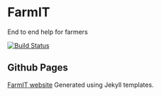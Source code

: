 # FarmIT
End to end help for farmers 

[![Build Status](https://travis-ci.com/Sunhick/FarmIT.svg?token=V7oRpAyDFTA72Tjf3Srd&branch=master)](https://travis-ci.com/Sunhick/FarmIT/)

## Github Pages 
[FarmIT website](https://sunhick.github.io/FarmIT/) 
Generated using Jekyll templates.
